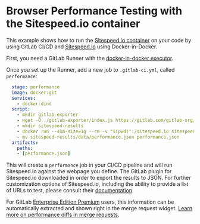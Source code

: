# Browser Performance Testing with the Sitespeed.io container

This example shows how to run the [Sitespeed.io container](https://hub.docker.com/r/sitespeedio/sitespeed.io/) on your code by using
GitLab CI/CD and [Sitespeed.io](https://www.sitespeed.io) using Docker-in-Docker.

First, you need a GitLab Runner with the [docker-in-docker executor](../docker/using_docker_build.md#use-docker-in-docker-executor).

Once you set up the Runner, add a new job to `.gitlab-ci.yml`, called `performance`:

```yaml
  stage: performance
  image: docker:git
  services:
    - docker:dind
  script:
    - mkdir gitlab-exporter
    - wget -O ./gitlab-exporter/index.js https://gitlab.com/gitlab-org/gl-performance/raw/master/index.js
    - mkdir sitespeed-results
    - docker run --shm-size=1g --rm -v "$(pwd)":/sitespeed.io sitespeedio/sitespeed.io --plugins.add ./gitlab-exporter --outputFolder sitespeed-results https://my.website.com
    - mv sitespeed-results/data/performance.json performance.json
  artifacts:
    paths:
    - [performance.json]
```

This will create a `performance` job in your CI/CD pipeline and will run Sitespeed.io against the webpage you define. The GitLab plugin for Sitespeed.io downloaded in order to export the results to JSON. For further customization options of Sitespeed.io, including the ability to provide a list of URLs to test, please consult their [documentation](https://www.sitespeed.io/documentation/sitespeed.io/configuration/).

For GitLab [Enterprise Edition Premium](https://about.gitlab.com/gitlab-ee/) users, this information can be automatically
extracted and shown right in the merge request widget. [Learn more on performance diffs in merge requests](../../user/project/merge_requests/browser_performance_testing.md).
